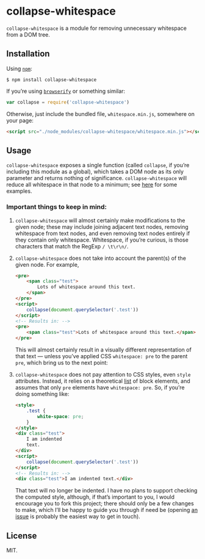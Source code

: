 # collapse-whitespace

`collapse-whitespace` is a module for removing unnecessary whitespace from a DOM tree.

## Installation

Using [`npm`](https://www.npmjs.org/):

```
$ npm install collapse-whitespace
```

If you’re using [`browserify`](https://github.com/substack/node-browserify) or something similar:

```js
var collapse = require('collapse-whitespace')
```

Otherwise, just include the bundled file, `whitespace.min.js`, somewhere on your page:

```html
<script src="./node_modules/collapse-whitespace/whitespace.min.js"></script>
```

## Usage

`collapse-whitespace` exposes a single function (called `collapse`, if you’re including this module as a global), which takes a DOM node as its only parameter and returns nothing of significance. `collapse-whitespace` will reduce all whitespace in that node to a minimum; see [here](https://github.com/lucthev/collapse-whitespace/blob/master/test.html) for some examples.

### Important things to keep in mind:

1. `collapse-whitespace` will almost certainly make modifications to the given node; these may include joining adjacent text nodes, removing whitespace from text nodes, and even removing text nodes entirely if they contain only whitespace. Whitespace, if you’re curious, is those characters that match the RegExp `/ \t\r\n/`.

2. `collapse-whitespace` does not take into account the parent(s) of the given node. For example,

    ```html
    <pre>
        <span class="test">
            Lots of whitespace around this text.
        </span>
    </pre>
    <script>
        collapse(document.querySelector('.test'))
    </script>
    <!-- Results in: -->
    <pre>
        <span class="test">Lots of whitespace around this text.</span>
    </pre>
    ```

    This will almost certainly result in a visually different representation of that text — unless you’ve applied CSS `whitespace: pre` to the parent `pre`, which bring us to the next point:

3. `collapse-whitespace` does not pay attention to CSS styles, even `style` attributes. Instead, it relies on a theoretical [list](https://github.com/lucthev/collapse-whitespace/blob/master/whitespace.js#L3-L24) of block elements, and assumes that only `pre` elements have `whitespace: pre`. So, if you’re doing something like:

    ```html
    <style>
        .test {
            white-space: pre;
        }
    </style>
    <div class="test">
        I am indented
        text.
    </div>
    <script>
        collapse(document.querySelector('.test'))
    </script>
    <!-- Results in: -->
    <div class="test">I am indented text.</div>
    ```

    That text will no longer be indented. I have no plans to support checking the computed style, although, if that’s important to you, I would encourage you to fork this project; there should only be a few changes to make, which I’ll be happy to guide you through if need be (opening [an issue](https://github.com/lucthev/collapse-whitespace/issues/new?title=Hi) is probably the easiest way to get in touch).

## License

MIT.
